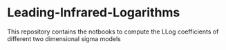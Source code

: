 # Leading-Infrared-Logarithms
This repository contains the notbooks to compute the LLog coefficients of different two dimensional sigma models
